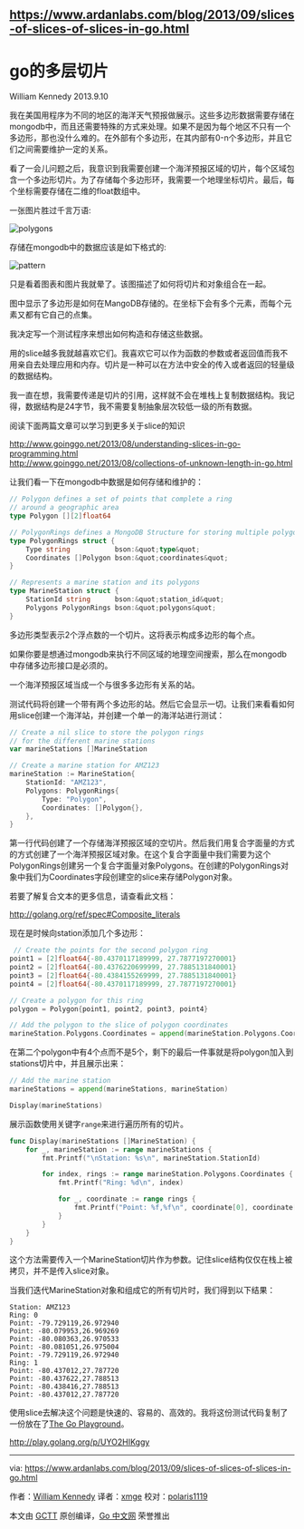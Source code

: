 ## https://www.ardanlabs.com/blog/2013/09/slices-of-slices-of-slices-in-go.html

# go的多层切片

William Kennedy 2013.9.10

我在美国用程序为不同的地区的海洋天气预报做展示。这些多边形数据需要存储在mongodb中，而且还需要特殊的方式来处理。如果不是因为每个地区不只有一个多边形，那也没什么难的。在外部有个多边形，在其内部有0-n个多边形，并且它们之间需要维护一定的关系。

看了一会儿问题之后，我意识到我需要创建一个海洋预报区域的切片，每个区域包含一个多边形切片。为了存储每个多边形环，我需要一个地理坐标切片。最后，每个坐标需要存储在二维的float数组中。

一张图片胜过千言万语:

![polygons](https://www.ardanlabs.com/images/goinggo/Screen+Shot+2013-09-04+at+5.02.55+PM.png)

存储在mongodb中的数据应该是如下格式的:

![pattern](https://www.ardanlabs.com/images/goinggo/Screen+Shot+2013-09-10+at+3.46.19+PM.png)

只是看着图表和图片我就晕了。该图描述了如何将切片和对象组合在一起。

图中显示了多边形是如何在MangoDB存储的。在坐标下会有多个元素，而每个元素又都有它自己的点集。

我决定写一个测试程序来想出如何构造和存储这些数据。

用的slice越多我就越喜欢它们。我喜欢它可以作为函数的参数或者返回值而我不用亲自去处理应用和内存。切片是一种可以在方法中安全的传入或者返回的轻量级的数据结构。

我一直在想，我需要传递是切片的引用，这样就不会在堆栈上复制数据结构。我记得，数据结构是24字节，我不需要复制抽象层次较低一级的所有数据。

阅读下面两篇文章可以学习到更多关于slice的知识

http://www.goinggo.net/2013/08/understanding-slices-in-go-programming.html<br>
http://www.goinggo.net/2013/08/collections-of-unknown-length-in-go.html

让我们看一下在mongodb中数据是如何存储和维护的：

```go
// Polygon defines a set of points that complete a ring
// around a geographic area
type Polygon [][2]float64

// PolygonRings defines a MongoDB Structure for storing multiple polygon rings
type PolygonRings struct {
    Type string           bson:&quot;type&quot;
    Coordinates []Polygon bson:&quot;coordinates&quot;
}

// Represents a marine station and its polygons
type MarineStation struct {
    StationId string      bson:&quot;station_id&quot;
    Polygons PolygonRings bson:&quot;polygons&quot;
}
```
多边形类型表示2个浮点数的一个切片。这将表示构成多边形的每个点。

如果你要是想通过mongodb来执行不同区域的地理空间搜索，那么在mongodb中存储多边形接口是必须的。

一个海洋预报区域当成一个与很多多边形有关系的站。

测试代码将创建一个带有两个多边形的站。然后它会显示一切。让我们来看看如何用slice创建一个海洋站，并创建一个单一的海洋站进行测试：

```go
// Create a nil slice to store the polygon rings
// for the different marine stations
var marineStations []MarineStation

// Create a marine station for AMZ123
marineStation := MarineStation{
    StationId: "AMZ123",
    Polygons: PolygonRings{
        Type: "Polygon",
        Coordinates: []Polygon{},
    },
}
```

第一行代码创建了一个存储海洋预报区域的空切片。然后我们用复合字面量的方式的方式创建了一个海洋预报区域对象。在这个复合字面量中我们需要为这个PolygonRings创建另一个复合字面量对象Polygons。在创建的PolygonRings对象中我们为Coordinates字段创建空的slice来存储Polygon对象。
 
若要了解复合文本的更多信息，请查看此文档：
 
http://golang.org/ref/spec#Composite_literals
 
现在是时候向station添加几个多边形：
 
```go
 // Create the points for the second polygon ring
point1 = [2]float64{-80.4370117189999, 27.7877197270001}
point2 = [2]float64{-80.4376220699999, 27.7885131840001}
point3 = [2]float64{-80.4384155269999, 27.7885131840001}
point4 = [2]float64{-80.4370117189999, 27.7877197270001}

// Create a polygon for this ring
polygon = Polygon{point1, point2, point3, point4}

// Add the polygon to the slice of polygon coordinates
marineStation.Polygons.Coordinates = append(marineStation.Polygons.Coordinates, polygon)
 ```
 
在第二个polygon中有4个点而不是5个，剩下的最后一件事就是将polygon加入到stations切片中，并且展示出来：
  
```go
// Add the marine station
marineStations = append(marineStations, marineStation)

Display(marineStations)
```

展示函数使用关键字`range`来进行遍历所有的切片。

```go
func Display(marineStations []MarineStation) {
    for _, marineStation := range marineStations {
        fmt.Printf("\nStation: %s\n", marineStation.StationId)

        for index, rings := range marineStation.Polygons.Coordinates {
            fmt.Printf("Ring: %d\n", index)

            for _, coordinate := range rings {
                fmt.Printf("Point: %f,%f\n", coordinate[0], coordinate[1])
            }
        }
    }
}
```

这个方法需要传入一个MarineStation切片作为参数。记住slice结构仅仅在栈上被拷贝，并不是传入slice对象。

当我们迭代MarineStation对象和组成它的所有切片时，我们得到以下结果：

```
Station: AMZ123
Ring: 0
Point: -79.729119,26.972940
Point: -80.079953,26.969269
Point: -80.080363,26.970533
Point: -80.081051,26.975004
Point: -79.729119,26.972940
Ring: 1
Point: -80.437012,27.787720
Point: -80.437622,27.788513
Point: -80.438416,27.788513
Point: -80.437012,27.787720
```

使用slice去解决这个问题是快速的、容易的、高效的。我将这份测试代码复制了一份放在了[The Go Playground](https://play.golang.org/)。

http://play.golang.org/p/UYO2HIKggy








---

via: https://www.ardanlabs.com/blog/2013/09/slices-of-slices-of-slices-in-go.html

作者：[William Kennedy](https://github.com/ardanlabs/gotraining)
译者：[xmge](https://github.com/xmge)
校对：[polaris1119](https://github.com/polaris1119)

本文由 [GCTT](https://github.com/studygolang/GCTT) 原创编译，[Go 中文网](https://studygolang.com/) 荣誉推出
